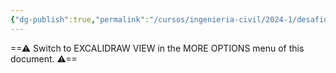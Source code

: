 ```yaml
---
{"dg-publish":true,"permalink":"/cursos/ingenieria-civil/2024-1/desafios-de-la-ingenieria/0-1-tareas/t3/attachments/tarea-3-2024-04-25-18-37-49-excalidraw-desktop-bat-52-sl/","tags":["excalidraw"]}
---
```



==⚠  Switch to EXCALIDRAW VIEW in the MORE OPTIONS menu of this document. ⚠==

